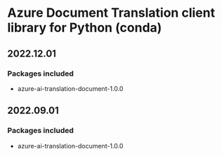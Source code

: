 # Azure Document Translation client library for Python (conda)

## 2022.12.01

### Packages included

- azure-ai-translation-document-1.0.0

## 2022.09.01

### Packages included

- azure-ai-translation-document-1.0.0
